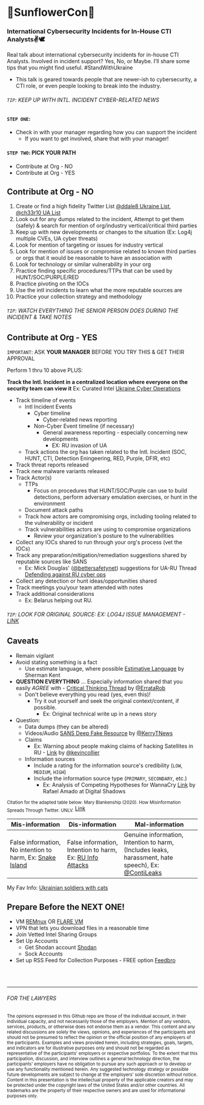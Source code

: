 # 🌻SunflowerCon🌻
### International Cybersecurity Incidents for In-House CTI Analysts✌️🕊️ 
Real talk about international cybersecurity incidents for in-house CTI Analysts. Involved in incident support? Yes, No, or Maybe. I’ll share some tips that you might find useful. 
#StandWithUkraine 

- This talk is geared towards people that are newer-ish to cybersecurity, a CTI role, or even people looking to break into the industry. 

###### `TIP`: KEEP UP WITH INTL. INCIDENT CYBER-RELATED NEWS

#### `STEP ONE`:
- Check in with your manager regarding how you can support the incident
  - If you want to get involved, share that with your manager!

#### `STEP TWO`: PICK YOUR PATH
- Contribute at Org - NO
- Contribute at Org - YES

## Contribute at Org - NO
1. Create or find a high fidelity Twitter List [@ddale8 Ukraine List](https://twitter.com/i/lists/1494327296383021062), [@ch33r10 UA List](https://twitter.com/i/lists/1482117927356801024)
2. Look out for any dumps related to the incident, Attempt to get them (safely) & search for mention of org/industry vertical/critical third parties
3. Keep up with new developments or changes to the situation (Ex: Log4j multiple CVEs, UA cyber threats)
4. Look for mention of targeting or issues for industry vertical
5. Look for mention of issues or compromise related to known third parties or orgs that it would be reasonable to have an association with
6. Look for technology or similar vulnerability in your org
7. Practice finding specific procedures/TTPs that can be used by HUNT/SOC/PURPLE/RED
8. Practice pivoting on the IOCs
9. Use the intl incidents to learn what the more reputable sources are
10. Practice your collection strategy and methodology


###### `TIP`: WATCH EVERYTHING THE SENIOR PERSON DOES DURING THE INCIDENT & TAKE NOTES

## Contribute at Org - YES
`IMPORTANT`: ASK **YOUR MANAGER** BEFORE YOU TRY THIS & GET THEIR APPROVAL

Perform 1 thru 10 above PLUS:

**Track the Intl. Incident in a centralized location where everyone on the security team can view it**   Ex: Curated Intel [Ukraine Cyber Operations](https://github.com/curated-intel/Ukraine-Cyber-Operations/blob/main/README.md)
- Track timeline of events
  - Intl Incident Events
    - Cyber timeline
      - Cyber-related news reporting
    - Non-Cyber Event timeline (if necessary) 
      - General awareness reporting - especially concerning new developments
        - EX: RU invasion of UA
  - Track actions the org has taken related to the Intl. Incident (SOC, HUNT, CTI, Detection Eningeering, RED, Purple, DFIR, etc)
- Track threat reports released
- Track new malware variants released 
- Track Actor(s)
  - TTPs
    - Focus on procedures that HUNT/SOC/Purple can use to build detections, perform adversary emulation exercises, or hunt in the environment
  - Document attack paths
  - Track how actors are compromising orgs, including tooling related to the vulnerability or incident
  - Track vulnerabilities actors are using to compromise organizations
    - Review your organization's posture to the vulnerabilities
- Collect any IOCs shared to run through your org's process (vet the IOCs)
- Track any preparation/mitigation/remediation suggestions shared by reputable sources like SANS 
  - Ex: Mick Douglas' ([@bettersafetynet](https://twitter.com/bettersafetynet)) suggestions for UA-RU Thread [Defending against RU cyber ops](https://twitter.com/bettersafetynet/status/1496496087741480960) 
- Collect any detection or hunt ideas/opportunities shared
- Track meetings you/your team attended with notes
- Track additional considerations
  - Ex: Belarus helping out RU. 



###### `TIP`: LOOK FOR ORIGINAL SOURCE: EX: LOG4J ISSUE MANAGEMENT - [LINK](https://issues.apache.org/jira/projects/LOG4J2/issues/LOG4J2-3419?filter=allopenissues)

## Caveats
- Remain vigilant
- Avoid stating something is a fact 
  - Use estimate language, where possible [Estimative Language](https://www.cia.gov/static/0aae8f84700a256abf63f7aad73b0a7d/Words-of-Estimative-Probability.pdf) by Sherman Kent 
- **QUESTION EVERYTHING** ... Especially information shared that you easily *AGREE* with - [Critical Thinking Thread](https://twitter.com/ErrataRob/status/1499156783058857993?s=20&t=cdRszWPtXqi48OQ7JHYy3Q) by [@ErrataRob](https://twitter.com/ErrataRob)
  - Don't believe everything you read (yes, even this)! 
    - Try it out yourself and seek the original context/content, if possible. 
      - Ex: Original technical write up in a news story
- Question: 
  - Data dumps (they can be altered) 
  - Videos/Audio [SANS Deep Fake Resource](https://www.sans.org/newsletters/ouch/learn-a-new-survival-skill-spotting-deepfakes/) by [@KerryTNews]( https://twitter.com/KerryTNews) 
  - Claims  
    - Ex: Warning about people making claims of hacking Satellites in RU - [Link](https://twitter.com/kevincollier/status/1499028981647093762?s=20&t=TzfkuL6RTno5rCNUuJKaDw) by [@kevincollier](https://twitter.com/kevincollier)
  - Information sources
    - Include a rating for the information source's credibility (`LOW`, `MEDIUM`, `HIGH`) 
    - Include the information source type (`PRIMARY`, `SECONDARY`, etc.) 
      - Ex: Analysis of Competing Hypotheses for WannaCry [Link](https://www.digitalshadows.com/blog-and-research/wannacry-an-analysis-of-competing-hypotheses/) by Rafael Amado at Digital Shadows   

<sub>Citation for the adapted table below: Mary Blankenship (2020). How Misinformation Spreads Through Twitter. UNLV.</sub> [Link](https://digitalscholarship.unlv.edu/cgi/viewcontent.cgi?article=1006&context=brookings_capstone_studentpapers)

| Mis-information | Dis-information | Mal-information |
| --- | --- | --- | 
| False information, No intention to harm, Ex: [Snake Island](https://twitter.com/YaBoiBru/status/1497598394893746182) | False information, Intention to harm, Ex: [RU Info Attacks](https://twitter.com/Ukraine/status/1497599276901441547?s=20&t=cdRszWPtXqi48OQ7JHYy3Q) | Genuine information, Intention to harm, (Includes leaks, harassment, hate speech), Ex: [@ContiLeaks](https://twitter.com/ContiLeaks) |


My Fav Info: [Ukrainian soldiers with cats](https://twitter.com/David_Leavitt/status/1497778728776060928?s=20&t=VVRPF43wAo1tqCLMVTl1mw)



## Prepare Before the NEXT ONE! 
- VM [REMnux](https://www.sans.org/tools/remnux/) OR [FLARE VM](https://github.com/mandiant/flare-vm)
- VPN that lets you download files in a reasonable time
- Join Vetted Intel Sharing Groups
- Set Up Accounts
  - Get Shodan account [Shodan](https://www.shodan.io/)
  - Sock Accounts
- Set up RSS Feed for Collection Purposes - FREE option [Feedbro](https://nodetics.com/feedbro/)

<br></br>
<hr></hr>

###### FOR THE LAWYERS

<sub>The opinions expressed in this Github repo are those of the individual account, in their individual capacity, and not necessarily those of the employers. Mention of any vendors, services, products, or otherwise does not endorse them as a vendor. This content and any related discussions are solely the views, opinions, and experiences of the participants and should not be presumed to reflect the opinion or the official position of any employers of the participants. Examples and views provided herein, including strategies, goals, targets, and indicators are for illustrative purposes only and should not be regarded as representative of the participants' employers or respective portfolios. To the extent that this participation, discussion, and interview outlines a general technology direction, the participants' employers have no obligation to pursue any such approach or to develop or use any functionality mentioned herein. Any suggested technology strategy or possible future developments are subject to change at the employers' sole discretion without notice. Content in this presentation is the intellectual property of the applicable creators and may be protected under the copyright laws of the United States and/or other countries. All trademarks are the property of their respective owners and are used for informational purposes only.</sub>
